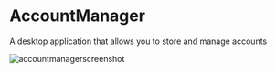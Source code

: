 # AccountManager

A desktop application that allows you to store and manage accounts


![accountmanagerscreenshot](https://user-images.githubusercontent.com/43688000/50550729-837f2200-0c43-11e9-8357-a15185d2ca4b.PNG)

